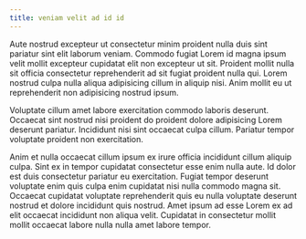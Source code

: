 ```yaml
---
title: veniam velit ad id id
---
```


Aute nostrud excepteur ut consectetur minim proident nulla duis sint pariatur sint elit laborum veniam. Commodo fugiat Lorem id magna ipsum velit mollit excepteur cupidatat elit non excepteur ut sit. Proident mollit nulla sit officia consectetur reprehenderit ad sit fugiat proident nulla qui. Lorem nostrud culpa nulla aliqua adipisicing cillum in aliquip nisi. Anim mollit eu ut reprehenderit non adipisicing nostrud ipsum.

Voluptate cillum amet labore exercitation commodo laboris deserunt. Occaecat sint nostrud nisi proident do proident dolore adipisicing Lorem deserunt pariatur. Incididunt nisi sint occaecat culpa cillum. Pariatur tempor voluptate proident non exercitation.

Anim et nulla occaecat cillum ipsum ex irure officia incididunt cillum aliquip culpa. Sint ex in tempor cupidatat consectetur esse enim nulla aute. Id dolor est duis consectetur pariatur eu exercitation. Fugiat tempor deserunt voluptate enim quis culpa enim cupidatat nisi nulla commodo magna sit. Occaecat cupidatat voluptate reprehenderit quis eu nulla voluptate deserunt nostrud et dolore incididunt quis nostrud. Amet ipsum ad esse Lorem ex ad elit occaecat incididunt non aliqua velit. Cupidatat in consectetur mollit mollit occaecat labore nulla nulla amet labore tempor.